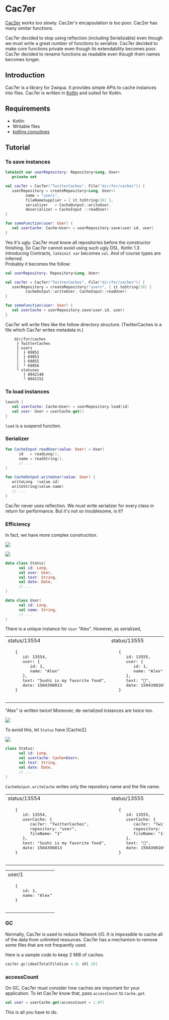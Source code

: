 
Cac7er
================================================================================
[Cac2er](http://2wiqua.wcaokaze.com/gitbucket/wcaokaze/Cac2er) works too slowly.
Cac2er's encapsulation is too poor. Cac2er has many similar functions.

Cac7er decided to stop using reflection (including Serializable) even though we
must write a great number of functions to serialize. Cac7er decided to make core
functions private even though its extendability becomes poor. Cac7er decided to
rename functions as readable even though them names becomes longer.


Introduction
--------------------------------------------------------------------------------
Cac7er is a library for 2wiqua. It provides simple APIs to cache instances into
files. Cac7er is written in [Kotlin](http://kotlinlang.org) and suited for
Kotlin.


Requirements
--------------------------------------------------------------------------------
- Kotlin
- Writable files
- [kotlinx.coroutines](https://github.com/Kotlin/kotlinx.coroutines)


Tutorial
--------------------------------------------------------------------------------

### To save instances

```kotlin
lateinit var userRepository: Repository<Long, User>
   private set

val cac7er = Cac7er("TwitterCaches", File("dir/for/caches")) {
   userRepository = createRepository<Long, User>(
         name = "users",
         fileNameSupplier = { it.toString(16) },
         serializer   = CacheOutput::writeUser,
         deserializer = CacheInput ::readUser)
}

fun someFunction(user: User) {
   val userCache: Cache<User> = userRepository.save(user.id, user)
}
```

Yes it's ugly. Cac7er must know all repositories before the constructor
finishing. So Cac7er cannot avoid using such ugly DSL. Kotlin 1.3 introducing
Contracts, `lateinit var` becomes `val`. And of course types are inferred.  
Probably it becomes the follow:
```kotlin
val userRepository: Repository<Long, User>

val cac7er = Cac7er("TwitterCaches", File("dir/for/caches")) {
   userRepository = createRepository("users", { it.toString(16) }
         CacheOutput::writeUser, CacheInput::readUser)
}

fun someFunction(user: User) {
   val userCache = userRepository.save(user.id, user)
}
```


Cac7er will write files like the follow directory structure. (TwitterCaches is a
file which Cac7er writes metadata in.)
```
    dir/for/caches
     ├ TwitterCaches
     ├ users
     │  ├ 69852
     │  ├ 69853
     │  ├ 69855
     │  └ 69856
     └ statuses
        ├ 8942140
        └ 8942152
```


### To load instances

```kotlin
launch {
   val userCache: Cache<User> = userRepository.load(id)
   val user: User = userCache.get()
}
```

`load` is a suspend function.


### Serializer

```kotlin
fun CacheInput.readUser(value: User) = User(
      id   = readLong(),
      name = readString(),
      // ...
)

fun CacheOutput.writeUser(value: User) {
   writeLong  (value.id)
   writeString(value.name)
   // ...
}
```

Cac7er never uses reflection. We must write serializer for every class in return
for performance. But it's not so troublesome, is it?


### Efficiency

In fact, we have more complex construction.

![](http://2wiqua.wcaokaze.com/gitbucket/wcaokaze/Cac7er/raw/master/img/timeline.svg)

![](http://2wiqua.wcaokaze.com/gitbucket/wcaokaze/Cac7er/raw/master/img/badInstances.svg)

```kotlin
data class Status(
      val id: Long,
      val user: User,
      val text: String,
      val date: Date,
      // ...
)

data class User(
      val id: Long,
      val name: String,
      // ...
)
```

There is a unique instance for `User` "Alex". However, as serialized,

<table>
<tr>
   <td>status/13554</td>
   <td>status/13555</td>
</tr>
<tr>
   <td>
   <pre>
   {
      id: 13554,
      user: {
         id: 1,
         name: "Alex"
      },
      text: "Sushi is my favorite food",
      date: 1504398013
   }
   </pre>
   </td>
   <td>
   <pre>
   {
      id: 13555,
      user: {
         id: 1,
         name: "Alex"
      },
      text: "🍣",
      date: 1504398165
   }
   </pre>
   </td>
</tr>
</table>

"Alex" is written twice! Moreover, de-serialized instances are twice too.

![](http://2wiqua.wcaokaze.com/gitbucket/wcaokaze/Cac7er/raw/master/img/badInstances2.svg)

To avoid this, let `Status` have [Cache][].

![](http://2wiqua.wcaokaze.com/gitbucket/wcaokaze/Cac7er/raw/master/img/goodInstances.svg)

```kotlin
class Status(
      val id: Long,
      val userCache: Cache<User>,
      val text: String,
      val date: Date,
      // ...
)
```

`CacheOutput.writeCache` writes only the repository name and the file name.

<table>
<tr>
   <td>status/13554</td>
   <td>status/13555</td>
</tr>
<tr>
   <td>
   <pre>
   {
      id: 13554,
      userCache: {
         cac7er: "TwitterCaches",
         repository: "user",
         fileName: "1"
      },
      text: "Sushi is my favorite food",
      date: 1504398013
   }
   </pre>
   </td>
   <td>
   <pre>
   {
      id: 13555,
      userCache: {
         cac7er: "TwitterCaches",
         repository: "user",
         fileName: "1"
      },
      text: "🍣",
      date: 1504398165
   }
   </pre>
   </td>
</tr>
</table>
<table>
<tr>
   <td>user/1</td>
</tr>
<tr>
   <td>
   <pre>
   {
      id: 1,
      name: "Alex"
   }
   </pre>
   </td>
</tr>
</table>


### GC

Normally, Cac7er is used to reduce Network I/O. It is impossible to cache all of
the data from unlimited resources. Cac7er has a mechanism to remove some files
that are not frequently used.

Here is a sample code to keep 2 MiB of caches.
```kotlin
cac7er.gc(idealTotalFileSize = 2L shl 20)
```


### accessCount

On GC, Cac7er must consider how caches are important for your application.
To let Cac7er know that, pass `accessCount` to `Cache.get`.
```kotlin
val user = userCache.get(accessCount = 1.0f)
```

This is all you have to do.

